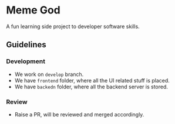 # Meme God

A fun learning side project to developer software skills.

## Guidelines

### Development

* We work on `develop` branch.
* We have `frontend` folder, where all the UI related stuff is placed.
* We have `backedn` folder, where all the backend server is stored.

### Review

* Raise a PR, will be reviewed and merged accordingly.